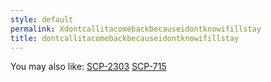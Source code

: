 ```yaml
---
style: default
permalink: Xdontcallitacomebackbecauseidontknowifillstay
title: dontcallitacomebackbecauseidontknowifillstay
---
```

You may also like:
[SCP-2303](http://scp-wiki.net/scp-2303)
[SCP-715](http://scp-wiki.net/scp-715)